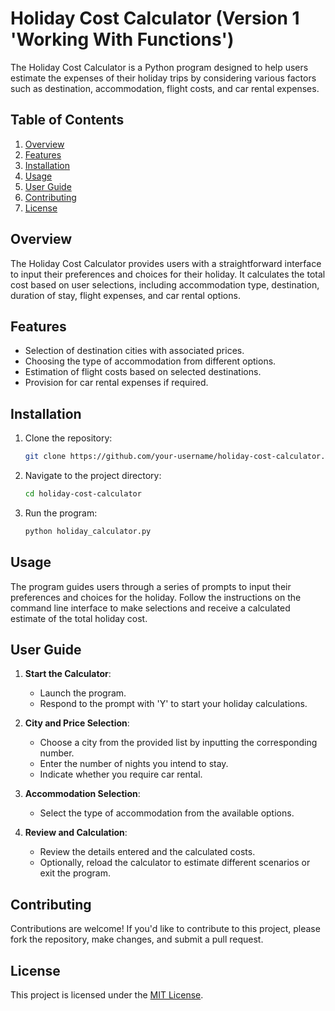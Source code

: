 # Holiday Cost Calculator (Version 1 'Working With Functions')

The Holiday Cost Calculator is a Python program designed to help users estimate the expenses of their holiday trips by considering various factors such as destination, accommodation, flight costs, and car rental expenses.

## Table of Contents

1. [Overview](#overview)
2. [Features](#features)
3. [Installation](#installation)
4. [Usage](#usage)
5. [User Guide](#user-guide)
6. [Contributing](#contributing)
7. [License](#license)

## Overview

The Holiday Cost Calculator provides users with a straightforward interface to input their preferences and choices for their holiday. It calculates the total cost based on user selections, including accommodation type, destination, duration of stay, flight expenses, and car rental options.

## Features

- Selection of destination cities with associated prices.
- Choosing the type of accommodation from different options.
- Estimation of flight costs based on selected destinations.
- Provision for car rental expenses if required.

## Installation

1. Clone the repository:
    ```bash
    git clone https://github.com/your-username/holiday-cost-calculator.git
    ```

2. Navigate to the project directory:
    ```bash
    cd holiday-cost-calculator
    ```

3. Run the program:
    ```bash
    python holiday_calculator.py
    ```

## Usage

The program guides users through a series of prompts to input their preferences and choices for the holiday. Follow the instructions on the command line interface to make selections and receive a calculated estimate of the total holiday cost.

## User Guide

1. **Start the Calculator**:
    - Launch the program.
    - Respond to the prompt with 'Y' to start your holiday calculations.

2. **City and Price Selection**:
    - Choose a city from the provided list by inputting the corresponding number.
    - Enter the number of nights you intend to stay.
    - Indicate whether you require car rental.

3. **Accommodation Selection**:
    - Select the type of accommodation from the available options.

4. **Review and Calculation**:
    - Review the details entered and the calculated costs.
    - Optionally, reload the calculator to estimate different scenarios or exit the program.

## Contributing

Contributions are welcome! If you'd like to contribute to this project, please fork the repository, make changes, and submit a pull request.

## License

This project is licensed under the [MIT License](LICENSE).
